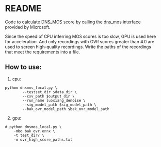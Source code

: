 # README

Code to calculate DNS_MOS score by calling the dns_mos interface provided by Microsoft.

Since the speed of CPU inferring MOS scores is too slow, GPU is used here for acceleration. 
And only recordings with OVR scores greater than 4.0 are used to screen high-quality recordings. 
Write the paths of the recordings that meet the requirements into a file.


## How to use:

1. cpu:
```
python dnsmos_local.py \
        --testset_dir $data_dir \
        --csv_path $output_dir \
        --run_name luoxiang_denoise \
        --sig_model_path $sig_model_path \
        --bak_ovr_model_path $bak_ovr_model_path

```

2. gpu:
```
# python dnsmos_local.py \ 
    -mbo bak_ovr.onnx \ 
    -t test_dir/ \ 
    -o ovr_high_score_paths.txt

```